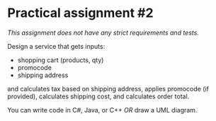 # Practical assignment #2

_This assignment does not have any strict requirements and tests._

Design a service that gets inputs:

- shopping cart (products, qty)
- promocode
- shipping address

and calculates tax based on shipping address, applies promocode (if provided), calculates shipping cost, and calculates order total.

You can write code in C#, Java, or C++ _OR_ draw a UML diagram.